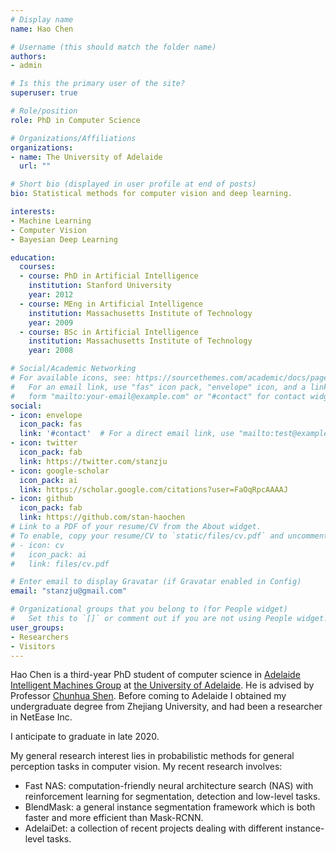 ```yaml
---
# Display name
name: Hao Chen

# Username (this should match the folder name)
authors:
- admin

# Is this the primary user of the site?
superuser: true

# Role/position
role: PhD in Computer Science

# Organizations/Affiliations
organizations:
- name: The University of Adelaide
  url: ""

# Short bio (displayed in user profile at end of posts)
bio: Statistical methods for computer vision and deep learning.

interests:
- Machine Learning
- Computer Vision
- Bayesian Deep Learning

education:
  courses:
  - course: PhD in Artificial Intelligence
    institution: Stanford University
    year: 2012
  - course: MEng in Artificial Intelligence
    institution: Massachusetts Institute of Technology
    year: 2009
  - course: BSc in Artificial Intelligence
    institution: Massachusetts Institute of Technology
    year: 2008

# Social/Academic Networking
# For available icons, see: https://sourcethemes.com/academic/docs/page-builder/#icons
#   For an email link, use "fas" icon pack, "envelope" icon, and a link in the
#   form "mailto:your-email@example.com" or "#contact" for contact widget.
social:
- icon: envelope
  icon_pack: fas
  link: '#contact'  # For a direct email link, use "mailto:test@example.org".
- icon: twitter
  icon_pack: fab
  link: https://twitter.com/stanzju
- icon: google-scholar
  icon_pack: ai
  link: https://scholar.google.com/citations?user=FaOqRpcAAAAJ
- icon: github
  icon_pack: fab
  link: https://github.com/stan-haochen
# Link to a PDF of your resume/CV from the About widget.
# To enable, copy your resume/CV to `static/files/cv.pdf` and uncomment the lines below.
# - icon: cv
#   icon_pack: ai
#   link: files/cv.pdf

# Enter email to display Gravatar (if Gravatar enabled in Config)
email: "stanzju@gmail.com"

# Organizational groups that you belong to (for People widget)
#   Set this to `[]` or comment out if you are not using People widget.
user_groups:
- Researchers
- Visitors
---
```


Hao Chen is a third-year PhD student of computer science in [Adelaide Intelligent Machines Group](https://github.com/aim-uofa) at [the University of Adelaide](https://www.adelaide.edu.au/). He is advised by Professor [Chunhua Shen](https://cs.adelaide.edu.au/~chhshen/). Before coming to Adelaide I obtained my undergraduate degree from Zhejiang University, and had been a researcher in NetEase Inc.

I anticipate to graduate in late 2020.

My general research interest lies in probabilistic methods for general perception tasks in computer vision. My recent research involves:

* Fast NAS: computation-friendly neural architecture search (NAS) with reinforcement learning for segmentation, detection and low-level tasks.
* BlendMask: a general instance segmentation framework which is both faster and more efficient than Mask-RCNN.
* AdelaiDet: a collection of recent projects dealing with different instance-level tasks.
